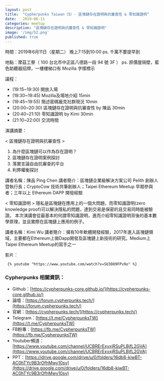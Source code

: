 ```yaml
---
layout: post
title:  "Cypherpunks Taiwan（5）- 區塊鏈存在證明與抗審查性 & 零知識證明"
date:   2019-06-11
categories: meetup
description: "區塊鏈存在證明與抗審查性 & 零知識證明"
image: '/img/52.png'
published: true
---
```


時間：2019年6月11日（星期二） 晚上7:15到10:00
ps. 千萬不要提早到

地點：摩茲工寮（ 100 台北市中正區八德路一段 94 號 3F ）
ps. 原價屋隔壁，藍色助聽器招牌，一樓樓梯口有 Mozilla 字樣標示

議程：
* (19:15~19:30) 開放入場
* (19:30~19:45) Mozilla及場地介紹 15min
* (19:45~19:55) 簡述密碼龐克社群現況 10min
* (20:00~20:30) 區塊鏈存在證明與抗審查性 by 陳品 30min
* (20:40~21:10) 零知識證明 by Kimi 30min
* (21:10~22:00) 交流時間

演講摘要：

< 區塊鏈存在證明與抗審查性 >
1. 為什麼區塊鏈可以作為存在證明？
2. 區塊鏈存在證明案例探討
3. 落實言論自由抗審查的平台
4. 利弊權衡探討

講者名稱：陳品 Ping Chen
講者簡介：區塊鏈企業級解決方案公司 Pelith 創辦人暨執行長；CryptoCow 技術共筆創辦人；Taipei Ethereum Meetup 早期參與者；三年以上 Ethereum DAPP 開發經驗

< 零知識證明 >
隱私是區塊鏈在應用上的一個大問題，而零知識證明(zero knowledge proof)可以解決隱私的問題，達到交易是保密的且交易同時能被驗證。
本次演講會從最基本的何謂零知識證明，進而介紹零知識證明背後的基本數學原理，並且實際在區塊鏈上應用的例子。

講者名稱：Kimi Wu
講者簡介：擁有10年軟體開發經驗，2017年進入區塊鏈領域，主要都在Ethereum上做Dapp開發及區塊鏈上新技術的研究。Medium上Taipei Ethereum Meetup的寫手之一

影片：
```
 {% youtube "https://www.youtube.com/watch?v=SU3D89FPv9o" %}
```

### Cypherpunks 相關資訊：
* Github：[https://cypherpunks-core.github.io/](https://cypherpunks-core.github.io/)
* 論壇：[https://forum.cypherpunks.tech/](https://forum.cypherpunks.tech/)
* 官網：[https://cypherpunks.tech/](https://cypherpunks.tech/)
* Telegram：[https://t.me/CypherpunksTW](https://t.me/CypherpunksTW)
* FB粉專：[https://fb.me/CypherpunksTW](https://fb.me/CypherpunksTW)
* Youtuber頻道：[https://www.youtube.com/channel/UCBRErExyxjRSuPLBjfL2GVA](https://www.youtube.com/channel/UCBRErExyxjRSuPLBjfL2GVA)
* PPT：[https://drive.google.com/drive/u/0/folders/16db8-kiwBT-AC0hTYc9B3rOfhMwy10sy](https://drive.google.com/drive/u/0/folders/16db8-kiwBT-AC0hTYc9B3rOfhMwy10sy)